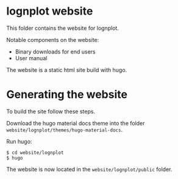 
# lognplot website

This folder contains the website for lognplot.

Notable components on the website:

- Binary downloads for end users
- User manual

The website is a static html site build with hugo.

# Generating the website

To build the site follow these steps.

Download the hugo material docs theme into the folder
`website/lognplot/themes/hugo-material-docs`.

Run hugo:

    $ cd website/lognplot
    $ hugo

The website is now located in the `website/lognplot/public`
folder.
